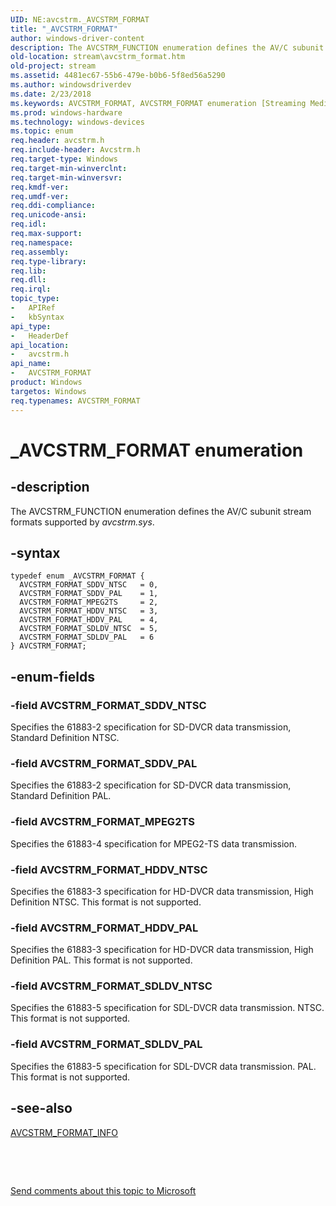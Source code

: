 ```yaml
---
UID: NE:avcstrm._AVCSTRM_FORMAT
title: "_AVCSTRM_FORMAT"
author: windows-driver-content
description: The AVCSTRM_FUNCTION enumeration defines the AV/C subunit stream formats supported by avcstrm.sys.
old-location: stream\avcstrm_format.htm
old-project: stream
ms.assetid: 4481ec67-55b6-479e-b0b6-5f8ed56a5290
ms.author: windowsdriverdev
ms.date: 2/23/2018
ms.keywords: AVCSTRM_FORMAT, AVCSTRM_FORMAT enumeration [Streaming Media Devices], AVCSTRM_FORMAT_HDDV_NTSC, AVCSTRM_FORMAT_HDDV_PAL, AVCSTRM_FORMAT_MPEG2TS, AVCSTRM_FORMAT_SDDV_NTSC, AVCSTRM_FORMAT_SDDV_PAL, AVCSTRM_FORMAT_SDLDV_NTSC, AVCSTRM_FORMAT_SDLDV_PAL, _AVCSTRM_FORMAT, avcsref_489c2bf8-1e1f-4feb-91fb-0ba3666ba399.xml, avcstrm/AVCSTRM_FORMAT, avcstrm/AVCSTRM_FORMAT_HDDV_NTSC, avcstrm/AVCSTRM_FORMAT_HDDV_PAL, avcstrm/AVCSTRM_FORMAT_MPEG2TS, avcstrm/AVCSTRM_FORMAT_SDDV_NTSC, avcstrm/AVCSTRM_FORMAT_SDDV_PAL, avcstrm/AVCSTRM_FORMAT_SDLDV_NTSC, avcstrm/AVCSTRM_FORMAT_SDLDV_PAL, stream.avcstrm_format
ms.prod: windows-hardware
ms.technology: windows-devices
ms.topic: enum
req.header: avcstrm.h
req.include-header: Avcstrm.h
req.target-type: Windows
req.target-min-winverclnt: 
req.target-min-winversvr: 
req.kmdf-ver: 
req.umdf-ver: 
req.ddi-compliance: 
req.unicode-ansi: 
req.idl: 
req.max-support: 
req.namespace: 
req.assembly: 
req.type-library: 
req.lib: 
req.dll: 
req.irql: 
topic_type:
-	APIRef
-	kbSyntax
api_type:
-	HeaderDef
api_location:
-	avcstrm.h
api_name:
-	AVCSTRM_FORMAT
product: Windows
targetos: Windows
req.typenames: AVCSTRM_FORMAT
---
```


# _AVCSTRM_FORMAT enumeration


## -description


The AVCSTRM_FUNCTION enumeration defines the AV/C subunit stream formats supported by <i>avcstrm.sys</i>.


## -syntax


````
typedef enum _AVCSTRM_FORMAT { 
  AVCSTRM_FORMAT_SDDV_NTSC   = 0,
  AVCSTRM_FORMAT_SDDV_PAL    = 1,
  AVCSTRM_FORMAT_MPEG2TS     = 2,
  AVCSTRM_FORMAT_HDDV_NTSC   = 3,
  AVCSTRM_FORMAT_HDDV_PAL    = 4,
  AVCSTRM_FORMAT_SDLDV_NTSC  = 5,
  AVCSTRM_FORMAT_SDLDV_PAL   = 6
} AVCSTRM_FORMAT;
````


## -enum-fields




### -field AVCSTRM_FORMAT_SDDV_NTSC

Specifies the 61883-2 specification for SD-DVCR data transmission, Standard Definition NTSC.


### -field AVCSTRM_FORMAT_SDDV_PAL

Specifies the 61883-2 specification for SD-DVCR data transmission, Standard Definition PAL.


### -field AVCSTRM_FORMAT_MPEG2TS

Specifies the 61883-4 specification for MPEG2-TS data transmission.


### -field AVCSTRM_FORMAT_HDDV_NTSC

Specifies the 61883-3 specification for HD-DVCR data transmission, High Definition NTSC. This format is not supported.


### -field AVCSTRM_FORMAT_HDDV_PAL

Specifies the 61883-3 specification for HD-DVCR data transmission, High Definition PAL. This format is not supported.


### -field AVCSTRM_FORMAT_SDLDV_NTSC

Specifies the 61883-5 specification for SDL-DVCR data transmission. NTSC. This format is not supported.


### -field AVCSTRM_FORMAT_SDLDV_PAL

Specifies the 61883-5 specification for SDL-DVCR data transmission. PAL. This format is not supported.


## -see-also

<a href="..\avcstrm\ns-avcstrm-_avcstrm_format_info.md">AVCSTRM_FORMAT_INFO</a>



 

 

<a href="mailto:wsddocfb@microsoft.com?subject=Documentation%20feedback [stream\stream]:%20AVCSTRM_FORMAT enumeration%20 RELEASE:%20(2/23/2018)&amp;body=%0A%0APRIVACY STATEMENT%0A%0AWe use your feedback to improve the documentation. We don't use your email address for any other purpose, and we'll remove your email address from our system after the issue that you're reporting is fixed. While we're working to fix this issue, we might send you an email message to ask for more info. Later, we might also send you an email message to let you know that we've addressed your feedback.%0A%0AFor more info about Microsoft's privacy policy, see http://privacy.microsoft.com/en-us/default.aspx." title="Send comments about this topic to Microsoft">Send comments about this topic to Microsoft</a>

